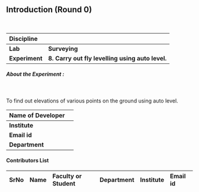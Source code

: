 ## Introduction (Round 0)


<br>

<b>Discipline | <b> 
:--|:--|
<b> Lab | <b> Surveying
<b> Experiment|     <b> 8. 	Carry out fly levelling using auto level.

<h5> About the Experiment : </h5> <br>

To find out elevations of various points on the ground using auto level.


<b>Name of Developer | <b> 
:--|:--|
<b> Institute | <b> 
<b> Email id|     <b> 
<b> Department | 

#### Contributors List

SrNo | Name | Faculty or Student | Department| Institute | Email id
:--|:--|:--|:--|:--|:--|


<br>
